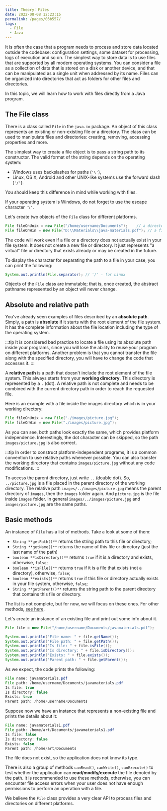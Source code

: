 ```yaml
---
title: Theory：Files
date: 2022-08-08 12:23:15
permalink: /pages/03b557/
tags:
  - File
  - Java
---
```

It is often the case that a program needs to process and store data located outside the codebase: configuration settings, some dataset for processing, logs of execution and so on. The simplest way to store data is to use files that are supported by all modern operating systems. You can consider a file as a collection of data that is stored on a disk or another device, and that can be manipulated as a single unit when addressed by its name. Files can be organized into directories that act as folders for other files and directories.

In this topic, we will learn how to work with files directly from a Java program.

## The File class

There is a class called `File` in the `java.io` package. An object of this class represents an existing or non-existing file or a directory. The class can be used to manipulate files and directories: creating, removing, accessing properties and more.

The simplest way to create a file object is to pass a string path to its constructor. The valid format of the string depends on the operating system:

- Windows uses backslashes for paths (`'\'`),
- Linux, OS X, Android and other UNIX-like systems use the forward slash (`'/'`).

You should keep this difference in mind while working with files.

If your operating system is Windows, do not forget to use the escape character `'\'`.

Let's create two objects of the `File` class for different platforms.

```java
File fileOnUnix = new File("/home/username/Documents");    // a directory on a UNIX-like system
File fileOnWin = new File("D:\\Materials\\java-materials.pdf"); // a file on Windows
```

The code will work even if a file or a directory does not actually exist in your file system. It does not create a new file or directory. It just represents "a virtual" file or directory that exists already or may be created in the future.

To display the character for separating the path to a file in your case, you can print the following:

```java
System.out.println(File.separator); // '/' - for Linux
```

Objects of the `File` class are immutable; that is, once created, the abstract pathname represented by an object will never change.

## Absolute and relative path

You've already seen examples of files described by an **absolute path**. Simply, a path is **absolute** if it starts with the root element of the file system. It has the complete information about the file location including the type of the operating system.


:::tip
It is considered bad practice to locate a file using its absolute path inside your programs, since you will lose the ability to reuse your program on different platforms. Another problem is that you cannot transfer the file along with the specified directory, you will have to change the code that accesses it.
:::


A **relative path** is a path that doesn't include the root element of the file system. This always starts from your **working directory**. This directory is represented by a `.` (dot). A relative path is not complete and needs to be combined with the current directory path in order to reach the requested file.

Here is an example with a file inside the images directory which is in your working directory:

```java
File fileOnUnix = new File("./images/picture.jpg");
File fileOnWin = new File("./images/picture.jpg");
```

As you can see, both paths look exactly the same, which provides platform independence. Interestingly, the dot character can be skipped, so the path `images/picture.jpg` is also correct.


:::tip
In order to construct platform-independent programs, it is a common convention to use relative paths whenever possible. You can also transfer the working directory that contains `images/picture.jpg` without any code modifications.
:::


To access the parent directory, just write `..` (double dot). So, `../picture.jpg` is a file placed in the parent directory of the working directory. The relative path `images/../images/picture.jpg` means the parent directory of `images`, then the `images` folder again. And `picture.jpg` is the file inside `images` folder. In general `images/../images/picture.jpg` and `images/picture.jpg` are the same paths.

## Basic methods

An instance of `File` has a list of methods. Take a look at some of them:

- `String **getPath()**` returns the string path to this file or directory;
- `String **getName()**` returns the name of this file or directory (just the last name of the path)
- `boolean **isDirectory()**` returns `true` if it is a directory and exists, otherwise, `false`;
- `boolean **isFile()**` returns `true` if it is a file that exists (not a directory), otherwise, `false`;
- `boolean **exists()**` returns `true` if this file or directory actually exists in your file system, otherwise, `false`;
- `String **getParent()**` returns the string path to the parent directory that contains this file or directory.

The list is not complete, but for now, we will focus on these ones. For other methods, [see here](https://docs.oracle.com/javase/7/docs/api/java/io/File.html).

Let's create an instance of an existing file and print out some info about it.

```java
File file = new File("/home/username/Documents/javamaterials.pdf");

System.out.println("File name: " + file.getName());
System.out.println("File path: " + file.getPath());
System.out.println("Is file: " + file.isFile());
System.out.println("Is directory: " + file.isDirectory());
System.out.println("Exists: " + file.exists());
System.out.println("Parent path: " + file.getParent());
```

As we expect, the code prints the following:

```java
File name: javamaterials.pdf
File path: /home/username/Documents/javamaterials.pdf
Is file: true
Is directory: false
Exists: true
Parent path: /home/username/Documents
```

Suppose now we have an instance that represents a non-existing file and prints the details about it:

```java
File name: javamaterials1.pdf
File path: /home/art/Documents/javamaterials1.pdf
Is file: false
Is directory: false
Exists: false
Parent path: /home/art/Documents
```

The file does not exist, so the application does not know its type.

There is also a group of methods `canRead()`, `canWrite()`, `canExecute()` to test whether the application can **read/modify/execute** the file denoted by the path. It is recommended to use these methods, otherwise, you can encounter file access errors when your user does not have enough permissions to perform an operation with a file.

We believe the `File` class provides a very clear API to process files and directories on different platforms.